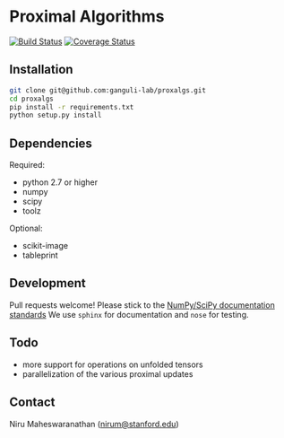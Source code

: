 # Proximal Algorithms

[![Build Status](https://travis-ci.org/ganguli-lab/proxalgs.svg?branch=master)](https://travis-ci.org/ganguli-lab/proxalgs)
[![Coverage Status](https://coveralls.io/repos/ganguli-lab/proxalgs/badge.svg?branch=master&service=github)](https://coveralls.io/github/ganguli-lab/proxalgs?branch=master)

## Installation
```bash
git clone git@github.com:ganguli-lab/proxalgs.git
cd proxalgs
pip install -r requirements.txt
python setup.py install
```

## Dependencies

Required:
- python 2.7 or higher
- numpy
- scipy
- toolz

Optional:
- scikit-image
- tableprint

## Development
Pull requests welcome! Please stick to the [NumPy/SciPy documentation standards](https://github.com/numpy/numpy/blob/master/doc/HOWTO_DOCUMENT.rst.txt#docstring-standard)
We use `sphinx` for documentation and `nose` for testing.

## Todo
- more support for operations on unfolded tensors
- parallelization of the various proximal updates

## Contact
Niru Maheswaranathan (nirum@stanford.edu)
